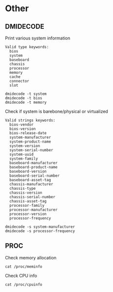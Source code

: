 # Other

## DMIDECODE
Print various system information
```
Valid type keywords:
  bios
  system
  baseboard
  chassis
  processor
  memory
  cache
  connector
  slot

dmidecode -t system
dmidecode -t bios
dmidecode -t memory
```
Check if system is barebone/physical or virtualized
```
Valid strings keywords:
  bios-vendor
  bios-version
  bios-release-date
  system-manufacturer
  system-product-name
  system-version
  system-serial-number
  system-uuid
  system-family
  baseboard-manufacturer
  baseboard-product-name
  baseboard-version
  baseboard-serial-number
  baseboard-asset-tag
  chassis-manufacturer
  chassis-type
  chassis-version
  chassis-serial-number
  chassis-asset-tag
  processor-family
  processor-manufacturer
  processor-version
  processor-frequency

dmidecode -s system-manufacturer
dmidecode -s processor-frequency
```

## PROC
Check memory allocation
```
cat /proc/meminfo
```
Check CPU info
```
cat /proc/cpuinfo
```
